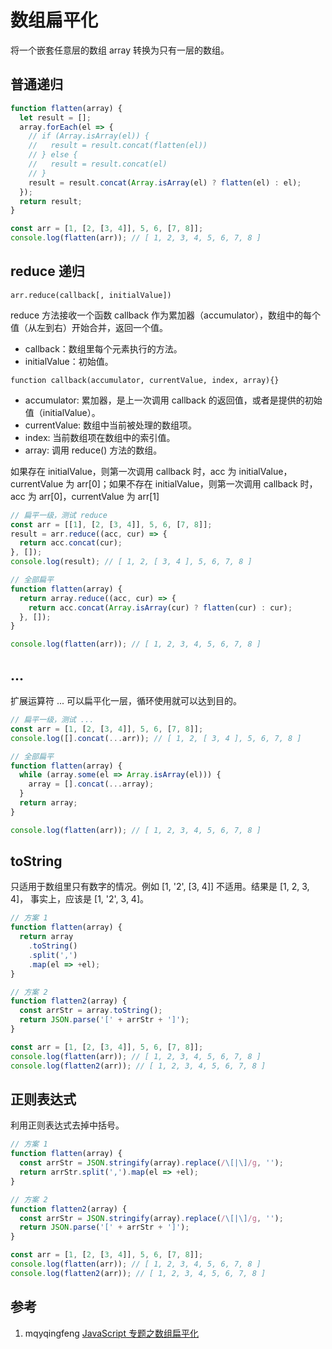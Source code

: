 # 数组扁平化

将一个嵌套任意层的数组 array 转换为只有一层的数组。

## 普通递归

```javascript
function flatten(array) {
  let result = [];
  array.forEach(el => {
    // if (Array.isArray(el)) {
    //   result = result.concat(flatten(el))
    // } else {
    //   result = result.concat(el)
    // }
    result = result.concat(Array.isArray(el) ? flatten(el) : el);
  });
  return result;
}

const arr = [1, [2, [3, 4]], 5, 6, [7, 8]];
console.log(flatten(arr)); // [ 1, 2, 3, 4, 5, 6, 7, 8 ]
```

## reduce 递归

`arr.reduce(callback[, initialValue])`

reduce 方法接收一个函数 callback 作为累加器（accumulator），数组中的每个值（从左到右）开始合并，返回一个值。

* callback：数组里每个元素执行的方法。
* initialValue：初始值。

`function callback(accumulator, currentValue, index, array){}`

* accumulator: 累加器，是上一次调用 callback 的返回值，或者是提供的初始值（initialValue）。
* currentValue: 数组中当前被处理的数组项。
* index: 当前数组项在数组中的索引值。
* array: 调用 reduce() 方法的数组。

如果存在 initialValue，则第一次调用 callback 时，acc 为 initialValue，currentValue 为 arr[0]；如果不存在 initialValue，则第一次调用 callback 时，acc 为 arr[0]，currentValue 为 arr[1]

```javascript
// 扁平一级，测试 reduce
const arr = [[1], [2, [3, 4]], 5, 6, [7, 8]];
result = arr.reduce((acc, cur) => {
  return acc.concat(cur);
}, []);
console.log(result); // [ 1, 2, [ 3, 4 ], 5, 6, 7, 8 ]

// 全部扁平
function flatten(array) {
  return array.reduce((acc, cur) => {
    return acc.concat(Array.isArray(cur) ? flatten(cur) : cur);
  }, []);
}

console.log(flatten(arr)); // [ 1, 2, 3, 4, 5, 6, 7, 8 ]
```

## ...

扩展运算符 ... 可以扁平化一层，循环使用就可以达到目的。

```javascript
// 扁平一级，测试 ...
const arr = [1, [2, [3, 4]], 5, 6, [7, 8]];
console.log([].concat(...arr)); // [ 1, 2, [ 3, 4 ], 5, 6, 7, 8 ]

// 全部扁平
function flatten(array) {
  while (array.some(el => Array.isArray(el))) {
    array = [].concat(...array);
  }
  return array;
}

console.log(flatten(arr)); // [ 1, 2, 3, 4, 5, 6, 7, 8 ]
```

## toString

只适用于数组里只有数字的情况。例如 [1, '2', [3, 4]] 不适用。结果是 [1, 2, 3, 4]， 事实上，应该是 [1, '2', 3, 4]。

```javascript
// 方案 1
function flatten(array) {
  return array
    .toString()
    .split(',')
    .map(el => +el);
}

// 方案 2
function flatten2(array) {
  const arrStr = array.toString();
  return JSON.parse('[' + arrStr + ']');
}

const arr = [1, [2, [3, 4]], 5, 6, [7, 8]];
console.log(flatten(arr)); // [ 1, 2, 3, 4, 5, 6, 7, 8 ]
console.log(flatten2(arr)); // [ 1, 2, 3, 4, 5, 6, 7, 8 ]
```

## 正则表达式

利用正则表达式去掉中括号。

```javascript
// 方案 1
function flatten(array) {
  const arrStr = JSON.stringify(array).replace(/\[|\]/g, '');
  return arrStr.split(',').map(el => +el);
}

// 方案 2
function flatten2(array) {
  const arrStr = JSON.stringify(array).replace(/\[|\]/g, '');
  return JSON.parse('[' + arrStr + ']');
}

const arr = [1, [2, [3, 4]], 5, 6, [7, 8]];
console.log(flatten(arr)); // [ 1, 2, 3, 4, 5, 6, 7, 8 ]
console.log(flatten2(arr)); // [ 1, 2, 3, 4, 5, 6, 7, 8 ]
```

## 参考

1. mqyqingfeng [JavaScript 专题之数组扁平化](https://github.com/mqyqingfeng/Blog/issues/36)
